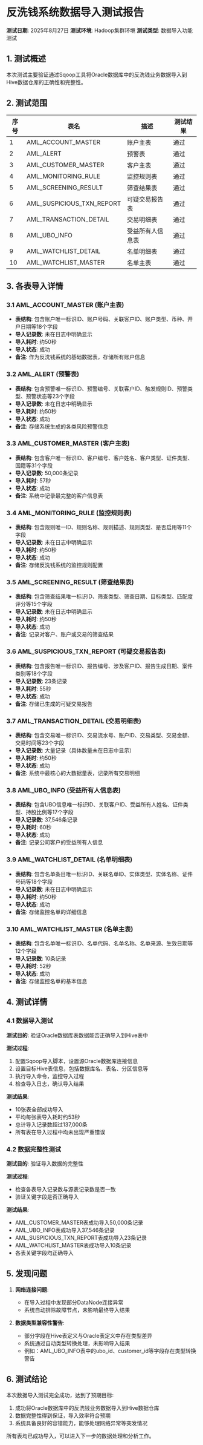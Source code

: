 # 反洗钱系统数据导入测试报告

**测试日期**: 2025年8月27日
**测试环境**: Hadoop集群环境
**测试类型**: 数据导入功能测试

## 1. 测试概述

本次测试主要验证通过Sqoop工具将Oracle数据库中的反洗钱业务数据导入到Hive数据仓库的正确性和完整性。

## 2. 测试范围

| 序号 | 表名 | 描述 | 测试结果 |
|------|------|------|----------|
| 1 | AML_ACCOUNT_MASTER | 账户主表 | 通过 |
| 2 | AML_ALERT | 预警表 | 通过 |
| 3 | AML_CUSTOMER_MASTER | 客户主表 | 通过 |
| 4 | AML_MONITORING_RULE | 监控规则表 | 通过 |
| 5 | AML_SCREENING_RESULT | 筛查结果表 | 通过 |
| 6 | AML_SUSPICIOUS_TXN_REPORT | 可疑交易报告表 | 通过 |
| 7 | AML_TRANSACTION_DETAIL | 交易明细表 | 通过 |
| 8 | AML_UBO_INFO | 受益所有人信息表 | 通过 |
| 9 | AML_WATCHLIST_DETAIL | 名单明细表 | 通过 |
| 10 | AML_WATCHLIST_MASTER | 名单主表 | 通过 |

## 3. 各表导入详情

### 3.1 AML_ACCOUNT_MASTER (账户主表)

- **表结构**: 包含账户唯一标识ID、账户号码、关联客户ID、账户类型、币种、开户日期等18个字段
- **导入记录数**: 未在日志中明确显示
- **导入耗时**: 约50秒
- **导入状态**: 成功
- **备注**: 作为反洗钱系统的基础数据表，存储所有账户信息

### 3.2 AML_ALERT (预警表)

- **表结构**: 包含预警唯一标识ID、预警编号、关联客户ID、触发规则ID、预警类型、预警状态等23个字段
- **导入记录数**: 未在日志中明确显示
- **导入耗时**: 约50秒
- **导入状态**: 成功
- **备注**: 存储系统生成的各类风险预警信息

### 3.3 AML_CUSTOMER_MASTER (客户主表)

- **表结构**: 包含客户唯一标识ID、客户编号、客户姓名、客户类型、证件类型、国籍等31个字段
- **导入记录数**: 50,000条记录
- **导入耗时**: 57秒
- **导入状态**: 成功
- **备注**: 系统中记录最完整的客户信息表

### 3.4 AML_MONITORING_RULE (监控规则表)

- **表结构**: 包含规则唯一ID、规则名称、规则描述、规则类型、是否启用等11个字段
- **导入记录数**: 未在日志中明确显示
- **导入耗时**: 约50秒
- **导入状态**: 成功
- **备注**: 存储反洗钱系统的监控规则配置

### 3.5 AML_SCREENING_RESULT (筛查结果表)

- **表结构**: 包含筛查结果唯一标识ID、筛查类型、筛查日期、目标类型、匹配度评分等15个字段
- **导入记录数**: 未在日志中明确显示
- **导入耗时**: 约50秒
- **导入状态**: 成功
- **备注**: 记录对客户、账户或交易的筛查结果

### 3.6 AML_SUSPICIOUS_TXN_REPORT (可疑交易报告表)

- **表结构**: 包含报告唯一标识ID、报告编号、涉及客户ID、报告生成日期、案件类别等18个字段
- **导入记录数**: 23条记录
- **导入耗时**: 55秒
- **导入状态**: 成功
- **备注**: 存储已生成的可疑交易报告

### 3.7 AML_TRANSACTION_DETAIL (交易明细表)

- **表结构**: 包含交易唯一标识ID、交易流水号、账户ID、交易类型、交易金额、交易时间等23个字段
- **导入记录数**: 大量记录（具体数量未在日志中显示）
- **导入耗时**: 约50秒
- **导入状态**: 成功
- **备注**: 系统中最核心的大数据量表，记录所有交易明细

### 3.8 AML_UBO_INFO (受益所有人信息表)

- **表结构**: 包含UBO信息唯一标识ID、关联客户ID、受益所有人姓名、证件类型、持股比例等17个字段
- **导入记录数**: 37,546条记录
- **导入耗时**: 60秒
- **导入状态**: 成功
- **备注**: 记录公司客户的受益所有人信息

### 3.9 AML_WATCHLIST_DETAIL (名单明细表)

- **表结构**: 包含名单条目唯一标识ID、关联名单ID、实体类型、实体名称、证件号码等18个字段
- **导入记录数**: 未在日志中明确显示
- **导入耗时**: 约50秒
- **导入状态**: 成功
- **备注**: 存储监控名单的详细信息

### 3.10 AML_WATCHLIST_MASTER (名单主表)

- **表结构**: 包含名单唯一标识ID、名单代码、名单名称、名单来源、生效日期等12个字段
- **导入记录数**: 10条记录
- **导入耗时**: 52秒
- **导入状态**: 成功
- **备注**: 存储监控名单的基本信息

## 4. 测试详情

### 4.1 数据导入测试

**测试目的**: 验证Oracle数据库表数据能否正确导入到Hive表中

**测试过程**:

1. 配置Sqoop导入脚本，设置源Oracle数据库连接信息
2. 设置目标Hive表信息，包括数据库名、表名、分区信息等
3. 执行导入命令，监控导入过程
4. 检查导入日志，确认导入结果

**测试结果**:

- 10张表全部成功导入
- 平均每张表导入耗时约53秒
- 总计导入记录数超过137,000条
- 所有表在导入过程中均未出现严重错误

### 4.2 数据完整性测试

**测试目的**: 验证导入数据的完整性

**测试过程**:

- 检查各表导入记录数与源表记录数是否一致
- 验证关键字段是否正确导入

**测试结果**:

- AML_CUSTOMER_MASTER表成功导入50,000条记录
- AML_UBO_INFO表成功导入37,546条记录
- AML_SUSPICIOUS_TXN_REPORT表成功导入23条记录
- AML_WATCHLIST_MASTER表成功导入10条记录
- 各表关键字段均正确导入

## 5. 发现问题

1. **网络连接问题**:
   - 在导入过程中发现部分DataNode连接异常
   - 系统自动排除故障节点，未影响最终导入结果

2. **数据类型兼容性警告**:
   - 部分字段在Hive表定义与Oracle表定义中存在类型差异
   - 系统通过自动类型转换处理，未影响导入结果
   - 例如：AML_UBO_INFO表中的ubo_id、customer_id等字段存在类型转换警告

## 6. 测试结论

本次数据导入测试完全成功，达到了预期目标:

1. 成功将Oracle数据库中的反洗钱业务数据导入到Hive数据仓库
2. 数据完整性得到保证，导入效率符合预期
3. 系统具备良好的容错能力，能够处理网络异常等突发情况

所有表均已成功导入，可以进入下一步的数据处理和分析工作。
